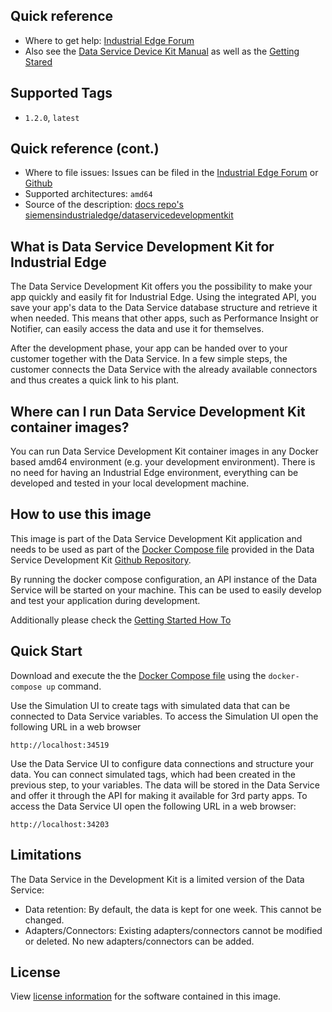 ## Quick reference

- Where to get help: [Industrial Edge Forum](https://www.siemens.com/industrial-edge-forum)
- Also see the [Data Service Device Kit Manual](https://github.com/industrial-edge/data-service-device-kit) as well as the [Getting Stared](https://github.com/industrial-edge/data-service-device-kit-getting-started)

## Supported Tags

- `1.2.0`, `latest`

## Quick reference (cont.)

- Where to file issues: Issues can be filed in the [Industrial Edge Forum](https://www.siemens.com/industrial-edge-forum) or [Github](https://github.com/industrial-edge/data-service-device-kit/issues)
- Supported architectures: `amd64`
- Source of the description: [docs repo's siemensindustrialedge/dataservicedevelopmentkit](https://github.com/industrial-edge/data-service-development-kit/tree/main/docs/dockerhub)

## What is Data Service Development Kit for Industrial Edge

The Data Service Development Kit offers you the possibility to make your app quickly and easily fit for Industrial Edge. Using the integrated API, you save your app's data to the Data Service database structure and retrieve it when needed. This means that other apps, such as Performance Insight or Notifier, can easily access the data and use it for themselves.

After the development phase, your app can be handed over to your customer together with the Data Service. In a few simple steps, the customer connects the Data Service with the already available connectors and thus creates a quick link to his plant.

## Where can I run Data Service Development Kit container images?

You can run Data Service Development Kit container images in any  Docker based amd64 environment (e.g. your development environment).
There is no need  for having an Industrial Edge environment, everything can be developed and tested in your local development machine.

## How to use this image

This image is part of the Data Service Development Kit application and needs to be used as part of the [Docker Compose file](https://github.com/industrial-edge/data-service-development-kit/blob/main/docker-compose.yml) provided in the Data Service Development Kit [Github Repository](https://github.com/industrial-edge/data-service-development-kit).

By running the docker compose configuration, an API instance of the Data Service will be started on your machine. This can be used to easily develop and test your application during development.

Additionally please check the [Getting Started How To](https://github.com/industrial-edge/data-service-device-kit-getting-started)

## Quick Start

Download and execute the the [Docker Compose file](https://github.com/industrial-edge/data-service-development-kit/blob/main/docker-compose.yml) using the `docker-compose up` command.

Use the Simulation UI to create tags with simulated data that can be connected to Data Service variables. To access the Simulation UI open the following URL in a web browser

```
http://localhost:34519
```

Use the Data Service UI to configure data connections and structure your data. You can connect simulated tags, which had been created in the previous step, to your variables. The data will be stored in the Data Service and offer it through the API for making it available for 3rd party apps. To access the Data Service UI open the following URL in a web browser:

```
http://localhost:34203​
```

## Limitations

The Data Service in the Development Kit is a limited version of the Data Service:

- Data retention: ​By default, the data is kept for one week. This cannot be changed.
- Adapters/Connectors: Existing adapters/connectors cannot be modified or deleted. No new adapters/connectors can be added.

## License

View [license information](https://github.com/industrial-edge/data-service-development-kit/blob/main/LICENSE.md) for the software contained in this image.
